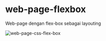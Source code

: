 # web-page-flexbox

Web-page dengan flex-box sebagai layouting

![web-page-css-flex-box](https://user-images.githubusercontent.com/107298659/199427404-4476f2b9-89a6-4ba3-92ce-a0a9fae6988b.png)
